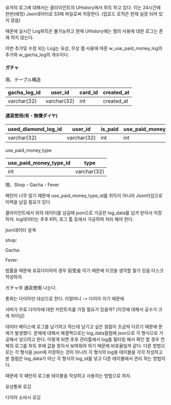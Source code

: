 유저의 로그에 대해서는 클라이언트의 UHistory에서 취득 하고 있다.
이는 24시간에 한번(예정) Json데이터로 S3에 파일로써 저장한다.
(업로드 로직은 현재 실장 되어 있지 않음)

때문에 실시간 Log취득은 불가능하고 현재 UHistory에는 젬의 사용에 대한 로그는 존재 하지 않는다.

이번 추가및 수정 되는 Log는 유상, 무상 젬 사용에 따른
w_use_paid_money_log의 추가와 w_gacha_log의 개수이다.




#### ガチャ
現、テーブル構造

|gacha_log_id|user_id|card_id|created_at|
|---|---|---|---|
|varchar(32)|varchar(32)|int|created_at|

#### 通貨使用(有・無償ダイヤ)

|used_diamond_log_id|user_id|is_paid|use_paid_money_type_id|amount_used|created_at|
|---|---|---|---|---|---|
|varchar(32)|varchar(32)|int|int|int|created_at|

use_paid_money_type

|use_paid_money_type_id|type|
|---|---|
|int|varchar(32)|
現、Shop・Gacha・Fever

패턴이 너무 많기 때문에 use_paid_money_type_id를 취득이 아니라
Json타입으로 이력을 남길 필요가 있다.

클라이언트에서 위의 데이터를 넘길때
json으로 가공한 log_data를 넘겨 받아서 저장하자.
log데이터는 추후 KPI, 로그 툴 등에서 가공하여 처리 해야 한다.

json데이터 설계

shop:

Gacha:

Fever:



법률을 때문에 유료다이아의 경우 前受金 이기 때문에 이것을 생각할 필가 있음
타스크 작성하자.

ガチャ와 通貨使用 나눈다.

통화는 다이아만 대상으로 한다.
리얼머니 -> 다이아 이기 때문에

서버가 무료 다이아에 대한 커런트치를 가질 필요가 있을까? (이것에 대해서 공수가 크게 차이남)




데이터 베이스에 로그를 남기려고 하는데
남기고 싶은 컬럼이 조금씩 다르기 때문에 문제가 발생했다.
문제에 대해서 해결책으로는 log_data컬럼에 json으로 각 형식으로 가공해서 넣으려고 한다.
이렇게 되면 추후 관리툴에서 log를 필터링 해서 확인 할 경우
전체의 로그를 취득 후에 값을 찾아서 보여줘야 하기 때문에 비효율일꺼 같다.
다른 방법으로는 각 형식을 json에 저장하는 것이 아니라  각 형식의 log용 테이블을 각각 작성하고
본 컬럼은 log_data가 아닌 각 형식의 log_id를 넣고 다른 테이블에서 관리 하는 방법이다.

때문에
각 패턴의 로그용 테이블을 작성하고 사용하는 방법으로 하자.


유상통화 로깅



다이아 소비시 로깅
